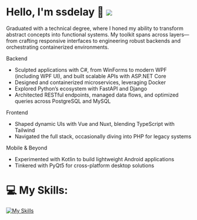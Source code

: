 # Hello, I'm ssdelay 👋  ![](https://komarev.com/ghpvc/?username=ssdelay)

Graduated with a technical degree, where I honed my ability to transform abstract concepts into functional systems. My toolkit spans across layers—from crafting responsive interfaces to engineering robust backends and orchestrating containerized environments.

Backend
- Sculpted applications with C#, from WinForms to modern WPF (including WPF UI), and built scalable APIs with ASP.NET Core
- Designed and containerized microservices, leveraging Docker
- Explored Python’s ecosystem with FastAPI and Django
- Architected RESTful endpoints, managed data flows, and optimized queries across PostgreSQL and MySQL

Frontend
- Shaped dynamic UIs with Vue and Nuxt, blending TypeScript with Tailwind
- Navigated the full stack, occasionally diving into PHP for legacy systems

Mobile & Beyond
- Experimented with Kotlin to build lightweight Android applications
- Tinkered with PyQt5 for cross-platform desktop solutions

# 💻 My Skills:
[![My Skills](https://skillicons.dev/icons?i=cs,dotnet,docker,materialui,python,qt,django,fastapi,html,css,javascript,php,bootstrap,sass,typescript,tailwindcss,nodejs,npm,vuejs,nuxtjs,androidstudio,kotlin,postgresql,mysql&theme=dark&perline=8)](https://skillicons.dev)
